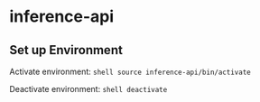 # inference-api

## Set up Environment
Activate environment:
    ```shell
    source inference-api/bin/activate
    ```

Deactivate environment:
    ```shell
    deactivate
    ```

